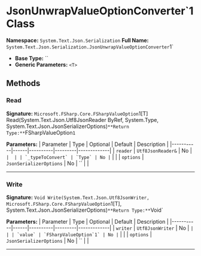 # JsonUnwrapValueOptionConverter`1 Class

**Namespace:** `System.Text.Json.Serialization`
**Full Name:** `System.Text.Json.Serialization.JsonUnwrapValueOptionConverter`1`
- **Base Type:** ``
- **Generic Parameters:** `<T>`

## Methods

### Read

**Signature:** `Microsoft.FSharp.Core.FSharpValueOption`1[T] Read(System.Text.Json.Utf8JsonReader ByRef, System.Type, System.Text.Json.JsonSerializerOptions)`
**Return Type:** `FSharpValueOption`1`

**Parameters:**
| Parameter | Type | Optional | Default | Description |
|-----------|------|----------|---------|-------------|
| `reader` | `Utf8JsonReader&` | No | `` |  |
| `_typeToConvert` | `Type` | No | `` |  |
| `options` | `JsonSerializerOptions` | No | `` |  |

---

### Write

**Signature:** `Void Write(System.Text.Json.Utf8JsonWriter, Microsoft.FSharp.Core.FSharpValueOption`1[T], System.Text.Json.JsonSerializerOptions)`
**Return Type:** `Void`

**Parameters:**
| Parameter | Type | Optional | Default | Description |
|-----------|------|----------|---------|-------------|
| `writer` | `Utf8JsonWriter` | No | `` |  |
| `value` | `FSharpValueOption`1` | No | `` |  |
| `options` | `JsonSerializerOptions` | No | `` |  |

---